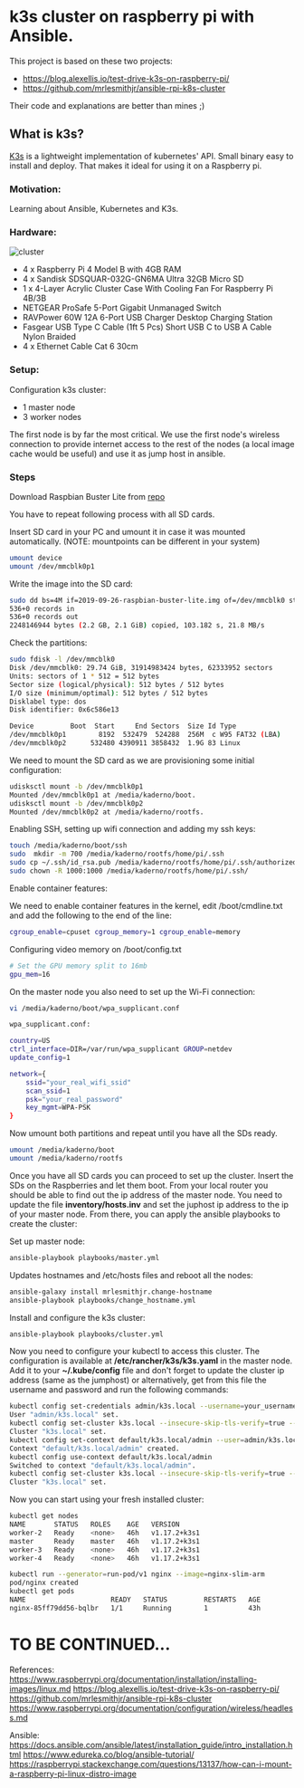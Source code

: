 # k3s cluster on raspberry pi with Ansible.

This project is based on these two projects:
- https://blog.alexellis.io/test-drive-k3s-on-raspberry-pi/
- https://github.com/mrlesmithjr/ansible-rpi-k8s-cluster

Their code and explanations are better than mines ;)


## What is k3s? 

[K3s](https://k3s.io/) is a lightweight implementation of kubernetes' API. Small binary easy to install and deploy. That makes it ideal for using it on a Raspberry pi.

### Motivation:

Learning about Ansible, Kubernetes and K3s.

### Hardware:
![cluster](cluster.jpg)
- 4 x Raspberry Pi 4 Model B with 4GB RAM 
- 4 x Sandisk SDSQUAR-032G-GN6MA Ultra 32GB Micro SD
- 1 x 4-Layer Acrylic Cluster Case With Cooling Fan For Raspberry Pi 4B/3B
- NETGEAR ProSafe 5-Port Gigabit Unmanaged Switch 
- RAVPower 60W 12A 6-Port USB Charger Desktop Charging Station
- Fasgear USB Type C Cable (1ft 5 Pcs) Short USB C to USB A Cable Nylon Braided
- 4 x Ethernet Cable Cat 6 30cm

### Setup:

Configuration k3s cluster:
- 1 master node
- 3 worker nodes

The first node is by far the most critical. We use the first node's wireless connection to provide internet access to the rest of the nodes (a local image cache would be useful) and use it as jump host in ansible.


### Steps

Download Raspbian Buster Lite from [repo](https://www.raspberrypi.org/downloads/raspbian/)

You have to repeat following process with all SD cards.

Insert SD card in your PC and umount it in case it was mounted automatically. (NOTE: mountpoints can be different in your system)
``` bash
umount device
umount /dev/mmcblk0p1
```
Write the image into the SD card:
``` bash
sudo dd bs=4M if=2019-09-26-raspbian-buster-lite.img of=/dev/mmcblk0 status=progress  conv=fsync
536+0 records in
536+0 records out
2248146944 bytes (2.2 GB, 2.1 GiB) copied, 103.182 s, 21.8 MB/s
```
Check the partitions:

``` bash
sudo fdisk -l /dev/mmcblk0
Disk /dev/mmcblk0: 29.74 GiB, 31914983424 bytes, 62333952 sectors
Units: sectors of 1 * 512 = 512 bytes
Sector size (logical/physical): 512 bytes / 512 bytes
I/O size (minimum/optimal): 512 bytes / 512 bytes
Disklabel type: dos
Disk identifier: 0x6c586e13

Device         Boot  Start     End Sectors  Size Id Type
/dev/mmcblk0p1        8192  532479  524288  256M  c W95 FAT32 (LBA)
/dev/mmcblk0p2      532480 4390911 3858432  1.9G 83 Linux
```
We need to mount the SD card as we are provisioning some initial configuration:
``` bash
udisksctl mount -b /dev/mmcblk0p1
Mounted /dev/mmcblk0p1 at /media/kaderno/boot.
udisksctl mount -b /dev/mmcblk0p2
Mounted /dev/mmcblk0p2 at /media/kaderno/rootfs.
```
Enabling SSH, setting up wifi connection and adding my ssh keys:
``` bash
touch /media/kaderno/boot/ssh
sudo  mkdir -m 700 /media/kaderno/rootfs/home/pi/.ssh
sudo cp ~/.ssh/id_rsa.pub /media/kaderno/rootfs/home/pi/.ssh/authorized_keys
sudo chown -R 1000:1000 /media/kaderno/rootfs/home/pi/.ssh/
```
Enable container features:

We need to enable container features in the kernel, edit /boot/cmdline.txt and add the following to the end of the line:

```bash
cgroup_enable=cpuset cgroup_memory=1 cgroup_enable=memory
```

Configuring video memory on /boot/config.txt
```bash
# Set the GPU memory split to 16mb
gpu_mem=16
```

On the master node you also need to set up the Wi-Fi connection:
``` bash
vi /media/kaderno/boot/wpa_supplicant.conf
```
``` bash
wpa_supplicant.conf:
```
``` bash
country=US
ctrl_interface=DIR=/var/run/wpa_supplicant GROUP=netdev
update_config=1

network={
    ssid="your_real_wifi_ssid"
    scan_ssid=1
    psk="your_real_password"
    key_mgmt=WPA-PSK
}
```

Now umount both partitions and repeat until you have all the SDs ready.
``` bash
umount /media/kaderno/boot
umount /media/kaderno/rootfs
```

Once you have all SD cards you can proceed to set up the cluster. Insert the SDs on the Raspberries and let them boot. From your local router you should be able to find out the ip address of the master node. You need to update the file **inventory/hosts.inv** and set the juphost ip address to the ip of your master node. From there, you can apply the ansible playbooks to create the cluster:

Set up master node:

``` bash
ansible-playbook playbooks/master.yml 

```

Updates hostnames and /etc/hosts files and reboot all the nodes:
``` bash
ansible-galaxy install mrlesmithjr.change-hostname
ansible-playbook playbooks/change_hostname.yml

```
Install and configure the k3s cluster:

``` bash
ansible-playbook playbooks/cluster.yml
```

Now you need to configure your kubectl to access this cluster. The configuration is available at **/etc/rancher/k3s/k3s.yaml** in the master node. Add it to your **~/.kube/config** file and don't forget to update the cluster ip address (same as the jumphost) or alternatively, get from this file the username and password and run the following commands:

``` bash
kubectl config set-credentials admin/k3s.local --username=your_username_most_likely_is_admin --password=the_password_from_k3s.yaml_file_on_master
User "admin/k3s.local" set.
kubectl config set-cluster k3s.local --insecure-skip-tls-verify=true --server=https://your_jumphost_ip_address
Cluster "k3s.local" set.
kubectl config set-context default/k3s.local/admin --user=admin/k3s.local --namespace=default --cluster=k3s.local
Context "default/k3s.local/admin" created.
kubectl config use-context default/k3s.local/admin
Switched to context "default/k3s.local/admin".
kubectl config set-cluster k3s.local --insecure-skip-tls-verify=true --server=https://your_jumphost_ip_address:6443
Cluster "k3s.local" set.
```

Now you can start using your fresh installed cluster:


``` bash
kubectl get nodes
NAME       STATUS   ROLES    AGE   VERSION
worker-2   Ready    <none>   46h   v1.17.2+k3s1
master     Ready    master   46h   v1.17.2+k3s1
worker-3   Ready    <none>   46h   v1.17.2+k3s1
worker-4   Ready    <none>   46h   v1.17.2+k3s1

```


``` bash
kubectl run --generator=run-pod/v1 nginx --image=nginx-slim-arm
pod/nginx created
kubectl get pods
NAME                     READY   STATUS         RESTARTS   AGE
nginx-85ff79dd56-bqlbr   1/1     Running        1          43h

```


# TO BE CONTINUED...

References:
https://www.raspberrypi.org/documentation/installation/installing-images/linux.md
https://blog.alexellis.io/test-drive-k3s-on-raspberry-pi/
https://github.com/mrlesmithjr/ansible-rpi-k8s-cluster
https://www.raspberrypi.org/documentation/configuration/wireless/headless.md

Ansible:
https://docs.ansible.com/ansible/latest/installation_guide/intro_installation.html
https://www.edureka.co/blog/ansible-tutorial/
https://raspberrypi.stackexchange.com/questions/13137/how-can-i-mount-a-raspberry-pi-linux-distro-image
